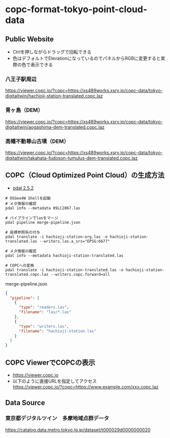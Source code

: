 # copc-format-tokyo-point-cloud-data

## Public Website
- Ctrlを押しながらドラッグで回転できる  
- 色はデフォルトでElevationになっているのでパネルからRGBに変更すると実際の色で表示できる
### 八王子駅周辺
https://viewer.copc.io/?copc=https://xs489works.xsrv.jp/copc-data/tokyo-digitaltwin/hachioji-station-translated.copc.laz

### 青ヶ島（DEM）
https://viewer.copc.io/?copc=https://xs489works.xsrv.jp/copc-data/tokyo-digitaltwin/aogashima-dem-translated.copc.laz

### 高幡不動尊山古墳（DEM）
https://viewer.copc.io/?copc=https://xs489works.xsrv.jp/copc-data/tokyo-digitaltwin/takahata-fudoson-tumulus-dem-translated.copc.laz

## COPC（Cloud Optimized Point Cloud）の生成方法
- [pdal 2.5.2](https://pdal.io/en/latest/)

```
# OSGeo4W Shellを起動
# メタ情報の確認
pdal info --metadata 09LC2867.las

# パイプラインでlasをマージ
pdal pipeline merge-pipeline.json

# 座標参照系の付与
pdal translate -i hachioji-station-org.las -o hachioji-station-translated.las --writers.las.a_srs="EPSG:6677"

# メタ情報の確認
pdal info --metadata hachioji-station-translated.las

# COPCへの変換
pdal translate -i hachioji-station-translated.las -o hachioji-station-translated.copc.laz --writers.copc.forward=all
```
merge-pipeline.json
```json
{
  "pipeline": [
    {
      "type": "readers.las",
      "filename": "las/*.las"
    },
    {
      "type": "writers.las",
      "filename": "hachioji-station.las"
    }
  ]
}
```
## COPC ViewerでCOPCの表示
- https://viewer.copc.io
- 以下のように直接URLを指定してアクセス  
https://viewer.copc.io/?copc=https://www.example.com/xxx.copc.laz

## Data Source
### 東京都デジタルツイン　多摩地域点群データ
https://catalog.data.metro.tokyo.lg.jp/dataset/t000029d0000000020
